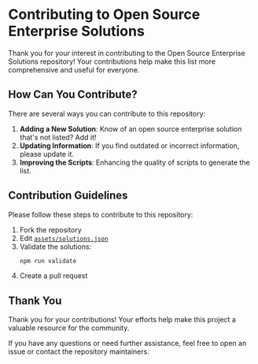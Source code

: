# Contributing to Open Source Enterprise Solutions
Thank you for your interest in contributing to the Open Source Enterprise Solutions repository!
Your contributions help make this list more comprehensive and useful for everyone.

## How Can You Contribute?
There are several ways you can contribute to this repository:
1. **Adding a New Solution**: Know of an open source enterprise solution that's not listed? Add it!
2. **Updating Information**: If you find outdated or incorrect information, please update it.
3. **Improving the Scripts**: Enhancing the quality of scripts to generate the list.

## Contribution Guidelines
Please follow these steps to contribute to this repository:

1. Fork the repository
2. Edit [`assets/solutions.json`](/assets/solutions.json)
3. Validate the solutions:
    ```bash
    npm run validate
    ```
4. Create a pull request

## Thank You
Thank you for your contributions! Your efforts help make this project a valuable resource for the community.

If you have any questions or need further assistance, feel free to open an issue or contact the repository maintainers.